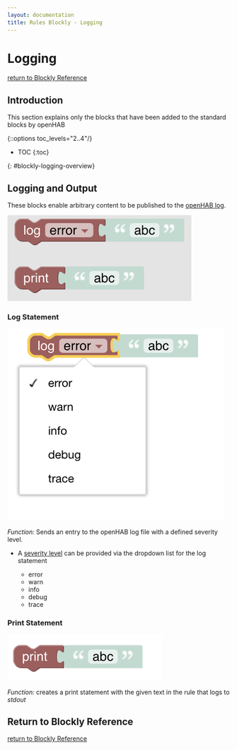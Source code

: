 ```yaml
---
layout: documentation
title: Rules Blockly - Logging
---
```

<!-- markdownlint-disable MD036 -->

# Logging

[return to Blockly Reference](index.html#logging)

## Introduction

This section explains only the blocks that have been added to the standard blocks by openHAB

{::options toc_levels="2..4"/}

- TOC
{:toc}

{: #blockly-logging-overview}

## Logging and Output

These blocks enable arbitrary content to be published to the [openHAB log](https://www.openhab.org/docs/administration/logging.html).

![logging-overview](../images/blockly/blockly-logging-overview.png)

### Log Statement

![log-statement](../images/blockly/blockly-logging-log.png)

*Function:* Sends an entry to the openHAB log file with a defined severity level.

- A [severity level](https://www.openhab.org/docs/administration/logging.html#defining-what-to-log) can be provided via the dropdown list for the log statement

  - error
  - warn
  - info
  - debug
  - trace

### Print Statement

![print-to-stdout](../images/blockly/blockly-logging-print.png)

*Function:* creates a print statement with the given text in the rule that logs to *stdout*

## Return to Blockly Reference

[return to Blockly Reference](index.html#logging)
